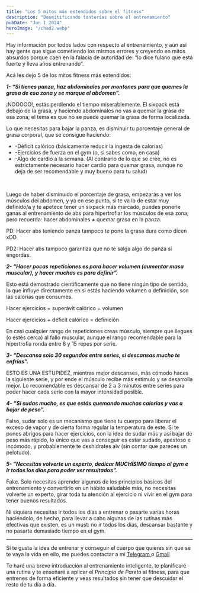 ```yaml
---
title: "Los 5 mitos más extendidos sobre el fitness"
description: "Desmitificando tonterías sobre el entrenamiento"
pubDate: "Jun 1 2024"
heroImage: "/chad2.webp"
---
```


Hay información por todos lados con respecto al entrenamiento, y aún así hay gente que sigue cometiendo los mismos errores y creyendo en mitos absurdos porque caen en la falacia de autoridad de: “lo dice fulano que está fuerte y lleva años entrenando”.

Acá les dejo 5 de los mitos fitness más extendidos:

**_1- “Si tienes panza, haz abdominales por montones para que quemes la grasa de esa zona y se marque el abdomen”._**

¡NOOOOO!, estás perdiendo el tiempo miserablemente. El sixpack está debajo de la grasa, y haciendo abdominales no vas a quemar la grasa de esa zona; el tema es que no se puede quemar la grasa de forma localizada.

<!-- (No hace mucho leí por ahí un estudio que no descarta que se pueda quemar grasa de forma localizada siguiendo equis técnicas, pero... idk, no me convence mucho, y por cierto: ¡no tiene nada que ver con hacer abdominales por montones!) -->

Lo que necesitas para bajar la panza, es disminuir tu porcentaje general de grasa corporal, que se consigue haciendo:

<ul class="text-sm font-semibold">
<li>-Déficit calórico (básicamente reducir la ingesta de calorías)</li> 
    
<li class="my-6">-Ejercicios de fuerza en el gym (o, si sabes como, en casa)</li>
    
<li>-Algo de cardio a la semana. (Al contrario de lo que se cree, no es estrictamente necesario hacer cardio para quemar grasa, aunque no deja de ser recomendable y muy bueno para tu salud)</li>
</ul>

<br/>

Luego de haber disminuido el porcentaje de grasa, empezarás a ver los músculos del abdomen, y ya en ese punto, si te va lo de estar muy definido/a y te apetece tener un sixpack más marcado, puedes ponerle ganas al entrenamiento de abs para hipertrofiar los músculos de esa zona; pero recuerda: hacer abdominales ≠ quemar grasa en la panza.

PD: Hacer abs teniendo panza tampoco te pone la grasa dura como dicen xDD

PD2: Hacer abs tampoco garantiza que no te salga algo de panza si engordas.

**_2- “Hacer pocas repeticiones es para hacer volumen (aumentar masa muscular), y hacer muchas es para definir”._**

Esto está demostrado científicamente que no tiene ningún tipo de sentido, lo que influye directamente en si estás haciendo volumen o definición, son las calorías que consumes.

Hacer ejercicios + superávit calórico = volumen

Hacer ejercicios + déficit calórico = definición

En casi cualquier rango de repeticiones creas músculo, siempre que llegues (o estés cerca) al fallo muscular, aunque el rango recomendable para la hipertrofia ronda entre 8 y 15 repes por serie.

**_3- “Descansa solo 30 segundos entre series, si descansas mucho te enfrías”._**

ESTO ES UNA ESTUPIDEZ, mientras mejor descanses, más cómodo haces la siguiente serie, y por ende el músculo recibe más estímulo y se desarrolla mejor. Lo recomendable es descansar de 2 a 3 minutos entre series para poder hacer cada serie con la mayor intensidad posible.

**_4- “Si sudas mucho, es que estás quemando muchas calorías y vas a bajar de peso”._**

Falso, sudar solo es un mecanismo que tiene tu cuerpo para liberar el exceso de vapor y de cierta forma regular la temperatura de este. Si te pones abrigos para hacer ejercicios, con la idea de sudar más y así bajar de peso más rápido, lo único que vas a conseguir es estar sudado, apestoso e incómodo, y probablemente te deshidrates alv (sin contar que pareces un pelotudo).

**_5- "Necesitas volverte un experto, dedicar MUCHÍSIMO tiempo al gym e ir todos los días para poder ver resultados"._**

Fake. Solo necesitas aprender algunos de los principios básicos del entrenamiento y convertirlo en un hábito saludable más, no necesitas volverte un experto, girar toda tu atención al ejercicio ni vivir en el gym para tener buenos resultados.

Ni siquiera necesitas ir todos los días a entrenar o pasarte varias horas haciéndolo; de hecho, para llevar a cabo algunas de las rutinas más efectivas que existen, es un must: no ir todos los días, descansar bastante y no pasarte demasiado tiempo en el gym.

---

<div class="bg-gray-900 p-5 rounded-xl mb-4 shadow-sm shadow-black">
<p>Si te gusta la idea de entrenar y conseguir el cuerpo que quieres sin que se te vaya la vida en ello, me puedes contactar a mi <a class="font-bold underline" target="_blank" href="https://t.me/hakaiz"> Telegram </a> o <a class="font-bold underline" target="_blank" href="mailto:vladimircf.pv@gmail.com"> Gmail </a></p>
    
<p>Te haré una breve introducción al entrenamiento inteligente, te planificaré una rutina y te enseñaré a aplicar el <i>Principio de Pareto</i> al fitness, para que entrenes de forma eficiente y veas resultados sin tener que descuidar el resto de tu día a día.</p>
</div>
